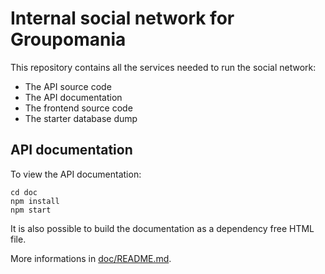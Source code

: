 # Internal social network for Groupomania

This repository contains all the services needed to run the social network:

-   The API source code
-   The API documentation
-   The frontend source code
-   The starter database dump

## API documentation

To view the API documentation:

```
cd doc
npm install
npm start
```

It is also possible to build the documentation as a dependency free HTML file.

More informations in [doc/README.md](./doc/README.md).
